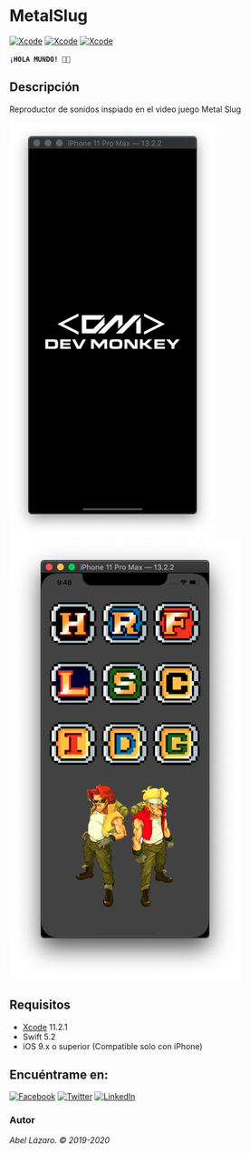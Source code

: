 # MetalSlug

[![Xcode](https://img.shields.io/badge/Xcode-11.2.1-blue)]()
[![Xcode](https://img.shields.io/badge/Swift-5.2-orange)]()
[![Xcode](https://img.shields.io/badge/iOs-9.x%2B-lightgrey)]()

**`¡HOLA MUNDO! 👋🏼`**

## Descripción
Reproductor de sonidos inspiado en el video juego Metal Slug

![Screenshot](./Screens/splashscreen.png)
![Screenshot](./Screens/mainscreen.png)

## Requisitos
* [Xcode](https://developer.apple.com/xcode/) 11.2.1
* Swift 5.2
* iOS 9.x o superior (Compatible solo con iPhone)

## Encuéntrame en:
[![Facebook](https://img.shields.io/badge/Facebook-devm0nk3y-blue.svg?style=for-the-badge)](https://facebook.com/devm0nk3y)
[![Twitter](https://img.shields.io/badge/twitter-@devm0nk3y-blue.svg?style=for-the-badge)](https://twitter.com/devm0nk3y)
[![LinkedIn](https://img.shields.io/badge/LinkedIn-AbelLázaro-blue.svg?style=for-the-badge)](https://www.linkedin.com/in/abellazaro/)

### Autor
*Abel Lázaro. © 2019-2020*
